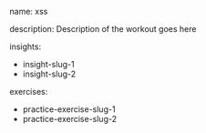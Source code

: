 name: xss

description: Description of the workout goes here

insights:
  - insight-slug-1
  - insight-slug-2

exercises:
  - practice-exercise-slug-1
  - practice-exercise-slug-2